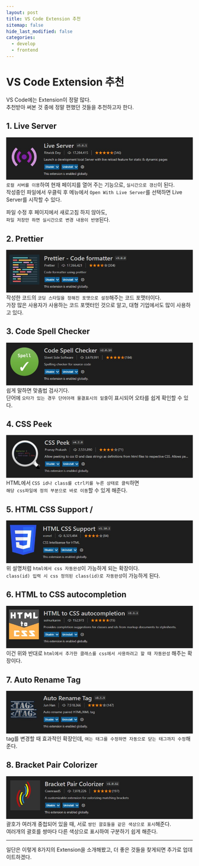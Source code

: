 ```yaml
---
layout: post
title: VS Code Extension 추천
sitemap: false
hide_last_modified: false
categories:
  - develop
  - frontend
---
```


# VS Code Extension 추천

VS Code에는 Extension이 정말 많다.  
추천받아 써본 것 중에 정말 편했던 것들을 추천하고자 한다.

## 1. Live Server

![Live Server](/assets/img/blog/develop/front/extensions/live-server.jpg)  
`로컬 서버를 이용`하여 현재 페이지를 열어 주는 기능으로, `실시간으로 갱신`이 된다.  
작성중인 파일에서 우클릭 후 메뉴에서 `Open With Live Server`를 선택하면 Live Server를 시작할 수 있다.

파일 수정 후 페이지에서 새로고침 하지 않아도,  
`파일 저장만 하면 실시간으로 변경 내용이 반영`된다.

## 2. Prettier

![Prettier](/assets/img/blog/develop/front/extensions/prettier.jpg)  
작성한 코드의 `코딩 스타일을 정해진 포맷으로 설정`해주는 코드 포맷터이다.  
가장 많은 사용자가 사용하는 코드 포맷터인 것으로 알고, 대형 기업에서도 많이 사용하고 있다.

## 3. Code Spell Checker

![Code Spell Checker](/assets/img/blog/develop/front/extensions/code-spell-checker.jpg)  
쉽게 말하면 맞춤법 검사기다.  
단어에 `오타가 있는 경우 단어아래 물결표시의 밑줄`이 표시되어 오타를 쉽게 확인할 수 있다.

## 4. CSS Peek

![CSS Peek](/assets/img/blog/develop/front/extensions/css-peek.jpg)  
HTML에서 `CSS id나 class를 ctrl키를 누른 상태로 클릭`하면  
`해당 css파일에 정의 부분으로 바로 이동`할 수 있게 해준다.

## 5. HTML CSS Support /

![HTML CSS Support](/assets/img/blog/develop/front/extensions/html-css-support.jpg)  
위 설명처럼 `html에서 css 자동완성`이 가능하게 되는 확장이다.  
`class(id) 입력 시 css 정의된 class(id)로 자동완성`이 가능하게 된다.

## 6. HTML to CSS autocompletion

![HTML to CSS autocompletion](/assets/img/blog/develop/front/extensions/html-to-css-autocompletion.jpg)  
이건 위와 반대로 `html에서 추가한 클래스를 css에서 사용하려고 할 때 자동완성` 해주는 확장이다.

## 7. Auto Rename Tag

![Auto Rename Tag](/assets/img/blog/develop/front/extensions/auto-rename-tag.jpg)  
tag를 변경할 때 효과적인 확장인데, `여는 태그를 수정하면 자동으로 닫는 태그까지 수정`해준다.

## 8. Bracket Pair Colorizer

![Bracket Pair Colorizer](/assets/img/blog/develop/front/extensions/bracket-pair-colorizer.jpg)  
괄호가 여러개 중첩되어 있을 때, 서로 `쌍인 괄호들을 같은 색상으로 표시`해준다.  
여러개의 괄호를 쌍마다 다른 색상으로 표시하여 구분하기 쉽게 해준다.

---

일단은 이렇게 8가지의 Extension을 소개해봤고, 더 좋은 것들을 찾게되면 추가로 업데이트하겠다.
